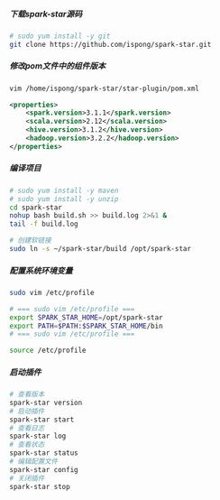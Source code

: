 ##### 下载spark-star源码

```bash
# sudo yum install -y git
git clone https://github.com/ispong/spark-star.git
```

##### 修改pom文件中的组件版本

```bash
vim /home/ispong/spark-star/star-plugin/pom.xml
```

```xml
<properties>
    <spark.version>3.1.1</spark.version>
    <scala.version>2.12</scala.version>
    <hive.version>3.1.2</hive.version>
    <hadoop.version>3.2.2</hadoop.version>
</properties>
```

##### 编译项目

```bash
# sudo yum install -y maven
# sudo yum install -y unzip 
cd spark-star
nohup bash build.sh >> build.log 2>&1 &
tail -f build.log

# 创建软链接
sudo ln -s ~/spark-star/build /opt/spark-star
```

##### 配置系统环境变量

```bash
sudo vim /etc/profile

# === sudo vim /etc/profile ===
export SPARK_STAR_HOME=/opt/spark-star
export PATH=$PATH:$SPARK_STAR_HOME/bin
# === sudo vim /etc/profile ===

source /etc/profile
```

##### 启动插件

```bash
# 查看版本
spark-star version
# 启动插件
spark-star start
# 查看日志
spark-star log
# 查看状态
spark-star status
# 编辑配置文件
spark-star config
# 关闭插件
spark-star stop
```
